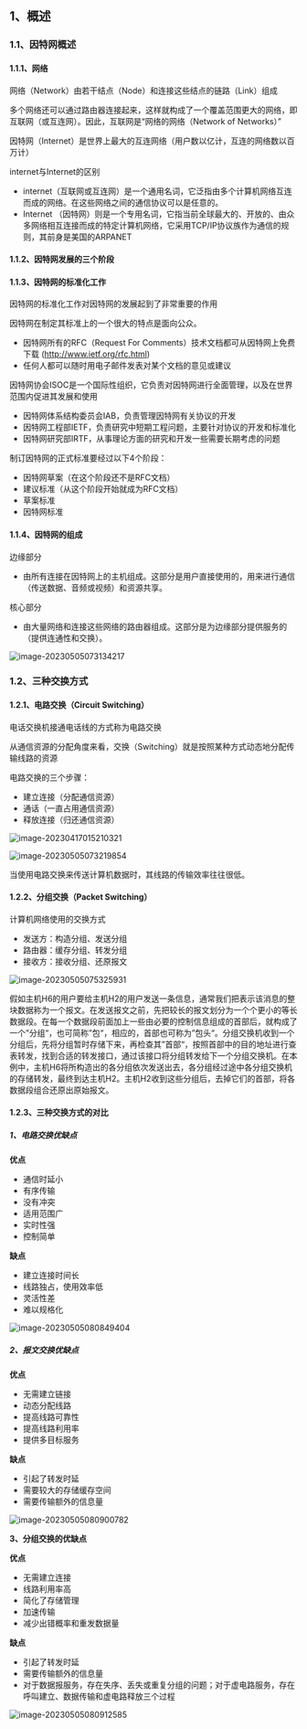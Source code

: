 ## 1、概述

### 1.1、因特网概述

#### 1.1.1、网络

网络（Network）由若干结点（Node）和连接这些结点的链路（Link）组成

多个网络还可以通过路由器连接起来，这样就构成了一个覆盖范围更大的网络，即互联网（或互连网）。因此，互联网是“网络的网络（Network of Networks）”

因特网（Internet）是世界上最大的互连网络（用户数以亿计，互连的网络数以百万计）

internet与Internet的区别

- internet（互联网或互连网）是一个通用名词，它泛指由多个计算机网络互连而成的网络。在这些网络之间的通信协议可以是任意的。
- Internet （因特网）则是一个专用名词，它指当前全球最大的、开放的、由众多网络相互连接而成的特定计算机网络，它采用TCP/IP协议族作为通信的规则，其前身是美国的ARPANET



#### 1.1.2、因特网发展的三个阶段

#### 1.1.3、因特网的标准化工作

因特网的标准化工作对因特网的发展起到了非常重要的作用

因特网在制定其标准上的一个很大的特点是面向公众。

- 因特网所有的RFC（Request For Comments）技术文档都可从因特网上免费下载 (http://www.ietf.org/rfc.html)
- 任何人都可以随时用电子邮件发表对某个文档的意见或建议

因特网协会ISOC是一个国际性组织，它负责对因特网进行全面管理，以及在世界范围内促进其发展和使用

- 因特网体系结构委员会IAB，负责管理因特网有关协议的开发
- 因特网工程部IETF，负责研究中短期工程问题，主要针对协议的开发和标准化
- 因特网研究部IRTF，从事理论方面的研究和开发一些需要长期考虑的问题

制订因特网的正式标准要经过以下4个阶段：

- 因特网草案（在这个阶段还不是RFC文档）
- 建议标准（从这个阶段开始就成为RFC文档）
- 草案标准
- 因特网标准



#### 1.1.4、因特网的组成

边缘部分

- 由所有连接在因特网上的主机组成。这部分是用户直接使用的，用来进行通信（传送数据、音频或视频）和资源共享。

核心部分

- 由大量网络和连接这些网络的路由器组成。这部分是为边缘部分提供服务的（提供连通性和交换）。

![image-20230505073134217](https://zcw-typora.oss-cn-nanjing.aliyuncs.com/image-20230505073134217.png)



### 1.2、三种交换方式

#### 1.2.1、电路交换（Circuit Switching）

电话交换机接通电话线的方式称为电路交换

从通信资源的分配角度来看，交换（Switching）就是按照某种方式动态地分配传输线路的资源

 电路交换的三个步骤：

- 建立连接（分配通信资源）
- 通话（一直占用通信资源）
- 释放连接（归还通信资源）

![image-20230417015210321](https://zcw-typora.oss-cn-nanjing.aliyuncs.com/image-20230417015210321.png)

![image-20230505073219854](https://zcw-typora.oss-cn-nanjing.aliyuncs.com/image-20230505073219854.png)

当使用电路交换来传送计算机数据时，其线路的传输效率往往很低。







#### 1.2.2、分组交换（Packet Switching）

计算机网络使用的交换方式

- 发送方：构造分组、发送分组
- 路由器：缓存分组、转发分组
- 接收方：接收分组、还原报文

![image-20230505075325931](https://zcw-typora.oss-cn-nanjing.aliyuncs.com/image-20230505075325931.png)

假如主机H6的用户要给主机H2的用户发送一条信息，通常我们把表示该消息的整块数据称为一个报文。在发送报文之前，先把较长的报文划分为一个个更小的等长数据段。在每一个数据段前面加上一些由必要的控制信息组成的首部后，就构成了一个”分组“，也可简称”包“，相应的，首部也可称为”包头“。分组交换机收到一个分组后，先将分组暂时存储下来，再检查其”首部“，按照首部中的目的地址进行查表转发，找到合适的转发接口，通过该接口将分组转发给下一个分组交换机。在本例中，主机H6将所构造出的各分组依次发送出去，各分组经过途中各分组交换机的存储转发，最终到达主机H2。主机H2收到这些分组后，去掉它们的首部，将各数据段组合还原出原始报文。



#### 1.2.3、三种交换方式的对比

##### 1、电路交换优缺点

**优点**

- 通信时延小
- 有序传输
- 没有冲突
- 适用范围广
- 实时性强
- 控制简单

**缺点**

- 建立连接时间长
- 线路独占，使用效率低
- 灵活性差
- 难以规格化

![image-20230505080849404](https://zcw-typora.oss-cn-nanjing.aliyuncs.com/image-20230505080849404.png)





##### 2、报文交换优缺点

**优点**

- 无需建立链接
- 动态分配线路
- 提高线路可靠性
- 提高线路利用率
- 提供多目标服务

**缺点**

- 引起了转发时延
- 需要较大的存储缓存空间
- 需要传输额外的信息量

![image-20230505080900782](https://zcw-typora.oss-cn-nanjing.aliyuncs.com/image-20230505080900782.png)





**3、分组交换的优缺点**

**优点**

- 无需建立连接
- 线路利用率高
- 简化了存储管理
- 加速传输
- 减少出错概率和重发数据量

**缺点**

- 引起了转发时延
- 需要传输额外的信息量
- 对于数据报服务，存在失序、丢失或重复分组的问题；对于虚电路服务，存在呼叫建立、数据传输和虚电路释放三个过程

![image-20230505080912585](https://zcw-typora.oss-cn-nanjing.aliyuncs.com/image-20230505080912585.png)




















